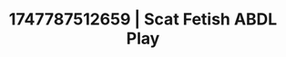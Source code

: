 ---
categories:
- Erotic vulnerability
- Gymnastics
- Naughty librarian
- Virtual lover intimacy
- Erotic dreamscape
image: /assets/images/1747787512659.jpg
layout: post
seo:
  description: Featured content with premium Scat Fetish, ABDL Play. HD images available.
  keywords: Scat Fetish, ABDL Play
  og_image: /assets/images/1747787512659.jpg
  schema_type: VisualArtwork
tags:
- ABDL Play
- Scat Fetish
- '#1747787512659'
title: 1747787512659 | Scat Fetish ABDL Play
---